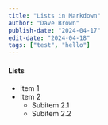 ```yaml
---
title: "Lists in Markdown"
author: "Dave Brown"
publish-date: "2024-04-17"
edit-date: "2024-04-18"
tags: ["test", "hello"]
---
```


#### Lists

- Item 1
- Item 2
  - Subitem 2.1
  - Subitem 2.2
